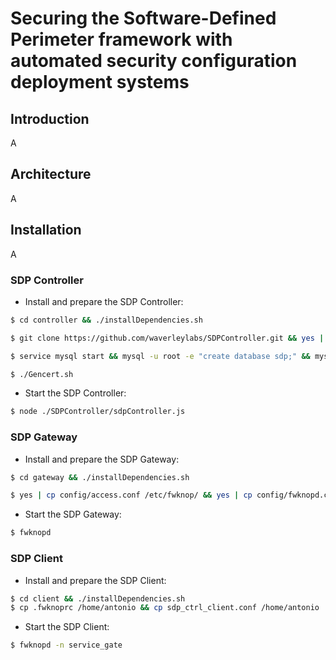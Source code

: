 # Securing the Software-Defined Perimeter framework with automated security configuration deployment systems

## Introduction

A

## Architecture

A

## Installation

A

### SDP Controller

- Install and prepare the SDP Controller:

```bash
$ cd controller && ./installDependencies.sh

$ git clone https://github.com/waverleylabs/SDPController.git && yes | cp -rf config.js SDPController/config.js  && cd SDPController && npm install

$ service mysql start && mysql -u root -e "create database sdp;" && mysql -u root sdp < setup.sql && mysql -u root sdp < data.sql

$ ./Gencert.sh
```

- Start the SDP Controller:

```bash
$ node ./SDPController/sdpController.js
```

### SDP Gateway

- Install and prepare the SDP Gateway:

```bash
$ cd gateway && ./installDependencies.sh

$ yes | cp config/access.conf /etc/fwknop/ && yes | cp config/fwknopd.conf /etc/fwknop/ && yes | cp config/gate_sdp_ctrl_client.conf /etc/fwknop/ && yes | cp config/gate.fwknoprc /etc/fwknop/
```

- Start the SDP Gateway:

```bash
$ fwknopd
```

### SDP Client

- Install and prepare the SDP Client:

```bash
$ cd client && ./installDependencies.sh
$ cp .fwknoprc /home/antonio && cp sdp_ctrl_client.conf /home/antonio
```

- Start the SDP Client:

```bash
$ fwknopd -n service_gate
```